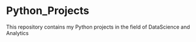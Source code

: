# Python_Projects
This repository contains my Python projects in the field of DataScience and Analytics 
